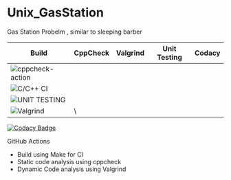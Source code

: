 # Unix_GasStation
Gas Station Probelm , similar to sleeping barber 



|Build|CppCheck|Valgrind|Unit Testing|Codacy|
|-----|--------|--------|------------|------|
|![cppcheck-action](https://github.com/99002442/Unix_GasStation/workflows/cppcheck-action/badge.svg)|
|![C/C++ CI](https://github.com/99002442/Unix_GasStation/workflows/C/C++%20CI/badge.svg)|                                                                                         
|![UNIT TESTING](https://github.com/99002442/Unix_GasStation/workflows/UNIT%20TESTING/badge.svg)|
|![Valgrind](https://github.com/99002442/Unix_GasStation/workflows/Valgrind/badge.svg)|\
[![Codacy Badge](https://app.codacy.com/project/badge/Grade/396eeae2cf00429294c8933917b6b280)](https://www.codacy.com/gh/99002442/Unix_GasStation/dashboard?utm_source=github.com&amp;utm_medium=referral&amp;utm_content=99002442/Unix_GasStation&amp;utm_campaign=Badge_Grade)


GitHub Actions
- Build using Make for CI
- Static code analysis using cppcheck
- Dynamic Code analysis using Valgrind
